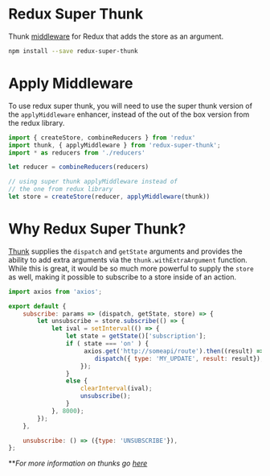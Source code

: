 Redux Super Thunk
=================

Thunk [middleware](http://redux.js.org/docs/advanced/Middleware.html) for Redux that adds the store as an argument.

```bash
npm install --save redux-super-thunk
```

# Apply Middleware

To use redux super thunk, you will need to use the super thunk version of the `applyMiddleware` enhancer, instead of the out of the box version from the redux library.

```js
import { createStore, combineReducers } from 'redux'
import thunk, { applyMiddleware } from 'redux-super-thunk';
import * as reducers from './reducers'

let reducer = combineReducers(reducers)

// using super thunk applyMiddleware instead of
// the one from redux library
let store = createStore(reducer, applyMiddleware(thunk))
```


# Why Redux Super Thunk?
[Thunk](https://github.com/gaearon/redux-thunk) supplies the `dispatch` and `getState` arguments and provides the ability to add extra arguments via the `thunk.withExtraArgument` function.
While this is great, it would be so much more powerful to supply the `store` as well, making it possible to subscribe to a store inside of an action.

```js
import axios from 'axios';

export default {
    subscribe: params => (dispatch, getState, store) => {
        let unsubscribe = store.subscribe(() => {
            let ival = setInterval(() => {
                let state = getState()['subscription'];
                if ( state === 'on' ) {
                     axios.get('http://someapi/route').then((result) => {
                        dispatch({ type: 'MY_UPDATE', result: result});                
                    });
                }
                else {
                    clearInterval(ival);
                    unsubscribe();
                }
            }, 8000);
        });
    },

    unsubscribe: () => ({type: 'UNSUBSCRIBE'}),
};

```

**_For more information on thunks go [here](https://github.com/gaearon/redux-thunk)_
